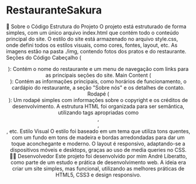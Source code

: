 # RestauranteSakura

📄 Sobre o Código Estrutura do Projeto O projeto está estruturado de forma simples, com um único arquivo index.html que contém todo o conteúdo principal do site. O estilo do site está armazenado no arquivo style.css, onde defini todos os estilos visuais, como cores, fontes, layout, etc. As imagens estão na pasta ./img, contendo fotos dos pratos e do restaurante. Seções do Código Cabeçalho (<header>): Contém o nome do restaurante e um menu de navegação com links para as principais seções do site. Main Content (<main>): Contém as informações principais, como horários de funcionamento, o cardápio do restaurante, a seção "Sobre nós" e os detalhes de contato. Rodapé (<footer>): Um rodapé simples com informações sobre o copyright e os créditos de desenvolvimento. A estrutura HTML foi organizada para ser semântica, utilizando tags apropriadas como <header>, <main>, <footer>, etc. Estilo Visual O estilo foi baseado em um tema que utiliza tons quentes, com um fundo em tons de madeira e bordas arredondadas para dar um toque aconchegante e moderno. O layout é responsivo, adaptando-se a dispositivos móveis e desktops, graças ao uso de media queries no CSS. 👨‍💻 Desenvolvedor Este projeto foi desenvolvido por mim André Liberatto, como parte de um estudo e prática de desenvolvimento web. A ideia era criar um site simples, mas funcional, utilizando as melhores práticas de HTML5, CSS3 e design responsivo.
